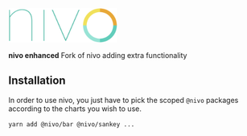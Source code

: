 <img alt="nivo" src="https://raw.githubusercontent.com/plouc/nivo/master/nivo.png" width="216" height="68"/>

**nivo enhanced** Fork of nivo adding extra functionality


## Installation

In order to use nivo, you just have to pick the scoped `@nivo` packages according to the charts you wish to use.

```
yarn add @nivo/bar @nivo/sankey ...
```